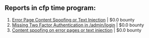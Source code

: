 ## Reports in cfp time program:
1. [Error Page Content Spoofing or Text Injection](https://hackerone.com/reports/474397) | $0.0 bounty
2. [Missing Two Factor Authentication in /admin/login](https://hackerone.com/reports/474963) | $0.0 bounty
3. [Content spoofing on error pages or text injection](https://hackerone.com/reports/474688) | $0.0 bounty